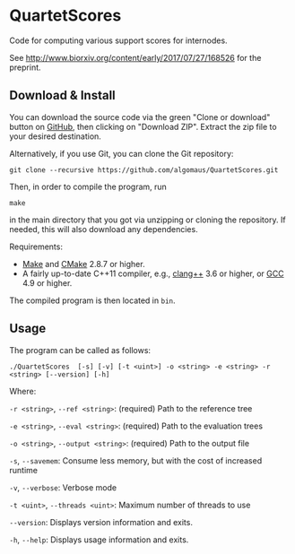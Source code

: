 QuartetScores
=========================

Code for computing various support scores for internodes.

See http://www.biorxiv.org/content/early/2017/07/27/168526 for the preprint.

Download & Install
-------------------------

You can download the source code via the green "Clone or download" button on
[GitHub](https://github.com/algomaus/QuartetScores), then clicking on "Download ZIP".
Extract the zip file to your desired destination.

Alternatively, if you use Git, you can clone the Git repository:

    git clone --recursive https://github.com/algomaus/QuartetScores.git

Then, in order to compile the program, run

    make

in the main directory that you got via unzipping or cloning the repository.
If needed, this will also download any dependencies.

Requirements:

 *  [Make](https://www.gnu.org/software/make/) and [CMake](https://cmake.org/) 2.8.7 or higher.
 *  A fairly up-to-date C++11 compiler, e.g., [clang++](http://clang.llvm.org/) 3.6 or higher,
    or [GCC](https://gcc.gnu.org/) 4.9 or higher.

The compiled program is then located in `bin`.


Usage
-------------------------

The program can be called as follows:

`./QuartetScores  [-s] [-v] [-t <uint>] -o <string> -e <string> -r <string> [--version] [-h]`


Where:

`-r <string>`,  `--ref <string>`: (required)  Path to the reference tree

`-e <string>`,  `--eval <string>`: (required)  Path to the evaluation trees

`-o <string>`,  `--output <string>`: (required)  Path to the output file

`-s`, `--savemem`: Consume less memory, but with the cost of increased runtime

`-v`,  `--verbose`: Verbose mode

`-t <uint>`,  `--threads <uint>`: Maximum number of threads to use

`--version`: Displays version information and exits.

`-h`,  `--help`: Displays usage information and exits.
